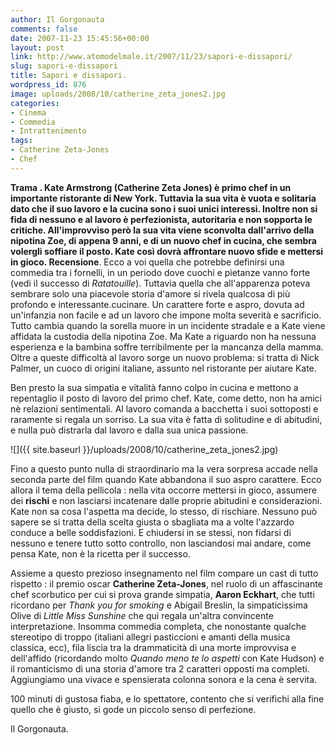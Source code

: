 ```yaml
---
author: Il Gorgonauta
comments: false
date: 2007-11-23 15:45:56+00:00
layout: post
link: http://www.atomodelmale.it/2007/11/23/sapori-e-dissapori/
slug: sapori-e-dissapori
title: Sapori e dissapori.
wordpress_id: 876
image: uploads/2008/10/catherine_zeta_jones2.jpg
categories:
- Cinema
- Commedia
- Intrattenimento
tags:
- Catherine Zeta-Jones
- Chef
---
```


**Trama **. Kate Armstrong (Catherine Zeta Jones) è primo** chef **in un importante ristorante di New York. Tuttavia la sua vita è vuota e solitaria dato che il suo lavoro e la cucina sono i suoi unici interessi. Inoltre non si fida di nessuno e al lavoro è perfezionista, autoritaria e non sopporta le critiche. All'improvviso però la sua vita viene sconvolta dall'arrivo della nipotina Zoe, di  appena 9 anni, e di un nuovo chef in cucina, che sembra volergli soffiare il posto. Kate così dovrà affrontare nuovo sfide e mettersi in gioco.** Recensione**. Ecco a voi quella che potrebbe definirsi una commedia tra i fornelli, in un periodo dove cuochi e pietanze vanno forte (vedi il successo di _Ratatouille_). Tuttavia quella che all'apparenza poteva sembrare solo una piacevole storia d'amore si rivela qualcosa di più profondo e interessante.cucinare. Un carattere forte e aspro, dovuta ad un'infanzia non facile e ad un lavoro che impone molta severità e sacrificio. Tutto cambia quando la sorella muore in un incidente stradale e a Kate viene affidata la custodia della nipotina Zoe. Ma Kate a riguardo non ha nessuna esperienza e la bambina soffre terribilmente per la mancanza della mamma. Oltre a queste difficoltà al lavoro sorge un nuovo problema: si tratta di Nick Palmer, un cuoco di origini italiane, assunto nel ristorante per aiutare Kate.

Ben presto la sua simpatia e vitalità fanno colpo in cucina e mettono a repentaglio il posto di lavoro del primo chef. Kate, come detto, non ha amici nè relazioni sentimentali. Al lavoro comanda a bacchetta i suoi sottoposti e raramente si regala un sorriso. La sua vita è fatta di solitudine e di abitudini, e nulla può distrarla dal lavoro e dalla sua unica passione.

![]({{ site.baseurl }}/uploads/2008/10/catherine_zeta_jones2.jpg)

Fino a questo punto nulla di straordinario ma la vera sorpresa accade nella seconda parte del film quando Kate abbandona il suo aspro carattere. Ecco allora il tema della pellicola : nella vita occorre mettersi in gioco, assumere dei **rischi** e non lasciarsi incatenare dalle proprie abitudini e considerazioni. Kate non sa cosa l'aspetta ma decide, lo stesso, di rischiare. Nessuno può sapere se si tratta della scelta giusta o sbagliata ma a volte l'azzardo conduce a belle soddisfazioni. E chiudersi in se stessi, non fidarsi di nessuno e tenere tutto sotto controllo, non lasciandosi mai andare, come pensa Kate, non è la ricetta per il successo.

Assieme a questo prezioso insegnamento nel film compare un cast di tutto rispetto : il premio oscar **Catherine Zeta-Jones**, nel ruolo di un affascinante chef scorbutico per cui si prova grande simpatia, **Aaron Eckhart**, che tutti ricordano per _Thank you for smoking_ e Abigail Breslin, la simpaticissima Olive di _Little Miss Sunshine_ che qui regala un'altra convincente interpretazione. Insomma commedia completa, che nonostante qualche stereotipo di troppo (italiani allegri pasticcioni e amanti della musica classica, ecc), fila liscia tra la drammaticità di una morte improvvisa e dell'affido (ricordando molto _Quando meno te lo aspetti_ con Kate Hudson) e il romanticismo di una storia d'amore tra 2 caratteri opposti ma completi. Aggiungiamo una vivace e spensierata colonna sonora e la cena è servita.

100 minuti di gustosa fiaba, e lo spettatore, contento che si verifichi alla fine quello che è giusto, si gode un piccolo senso di perfezione.

Il Gorgonauta. 
